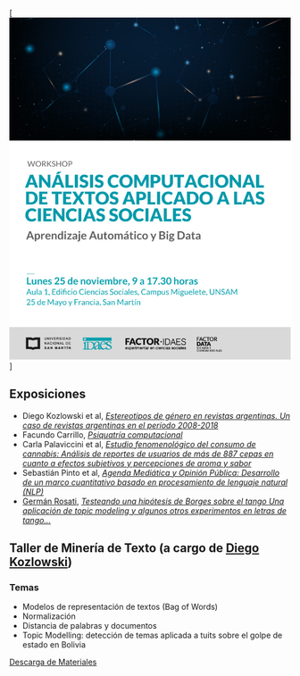 [![](img/front.jpg)]

## Exposiciones
- Diego Kozlowski et al, [_Estereotipos de género en revistas argentinas. Un caso de revistas argentinas
	en el período 2008-2018_](./slides/01_kozlowski.pdf)
- Facundo Carrillo, [_Psiquatría computacional_](/slides/02_carrillo.pdf)
- Carla Palaviccini et al, [_Estudio fenomenológico del consumo de cannabis: Análisis de reportes de
	usuarios de más de 887 cepas en cuanto a efectos subjetivos y percepciones de aroma y sabor_](/slides/03_pallavicini.pdf)
- Sebastián Pinto et al, [_Agenda Mediática y Opinión Pública: Desarrollo de un marco cuantitativo basado en 
	procesamiento de lenguaje natural (NLP)_](/slides/04_pinto.pdf)
- [Germán Rosati](https://gefero.github.io), [_Testeando una hipótesis de Borges sobre el tango Una aplicación de topic modeling y algunos otros
	experimentos en letras de tango..._](/slides/05_rosati.pdf)


## Taller de Minería de Texto (a cargo de [Diego Kozlowski](https://sites.google.com/view/diego-kozlowski/home))

### Temas
- Modelos de representación de textos (Bag of Words)
- Normalización
- Distancia de palabras y documentos
- Topic Modelling: detección de temas aplicada a tuits sobre el golpe de estado en Bolivia

[Descarga de Materiales](https://diegokoz.github.io/workshop_text_mining/)

